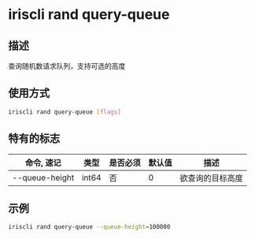 # iriscli rand query-queue

## 描述

查询随机数请求队列，支持可选的高度

## 使用方式

```bash
iriscli rand query-queue [flags]
```

## 特有的标志

| 命令, 速记     | 类型   | 是否必须 | 默认值  | 描述                                                         |
| --------------------| -----  | -------- | -------- | ------------------------------------------------------------------- |
| --queue-height      | int64  | 否     |  0      | 欲查询的目标高度 |

## 示例

```bash
iriscli rand query-queue --queue-height=100000
```
